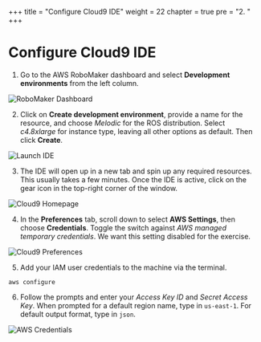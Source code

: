 +++
title = "Configure Cloud9 IDE"
weight = 22
chapter = true
pre = "2. "
+++

# Configure Cloud9 IDE

1. Go to the AWS RoboMaker dashboard and select **Development environments** from the left column.

![RoboMaker Dashboard](/rm-dashboard.png?classes=border)

2. Click on **Create development environment**, provide a name for the resource, and choose _Melodic_ for the ROS distribution. Select _c4.8xlarge_ for instance type, leaving all other options as default. Then click **Create**.

![Launch IDE](/c9-launch.png?classes=border)

3. The IDE will open up in a new tab and spin up any required resources. This usually takes a few minutes. Once the IDE is active, click on the gear icon in the top-right corner of the window.

![Cloud9 Homepage](/c9-home.png?classes=border)

4. In the **Preferences** tab, scroll down to select **AWS Settings**, then choose **Credentials**. Toggle the switch against _AWS managed temporary credentials_. We want this setting disabled for the exercise.

![Cloud9 Preferences](/c9-preferences.png?classes=border)

5. Add your IAM user credentials to the machine via the terminal.

```
aws configure
```

6. Follow the prompts and enter your _Access Key ID_ and _Secret Access Key_. When prompted for a default region name, type in `us-east-1`. For default output format, type in `json`.

![AWS Credentials](/aws-creds.png?classes=border)
